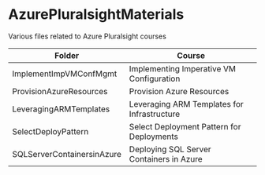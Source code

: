 # AzurePluralsightMaterials
Various files related to Azure Pluralsight courses

| Folder                      | Course                                      |
| --------------------------- | ------------------------------------------- |
| ImplementImpVMConfMgmt      | Implementing Imperative VM Configuration    |
| ProvisionAzureResources     | Provision Azure Resources                   |
| LeveragingARMTemplates      | Leveraging ARM Templates for Infrastructure |
| SelectDeployPattern         | Select Deployment Pattern for Deployments   |
| SQLServerContainersinAzure  | Deploying SQL Server Containers in Azure    |
